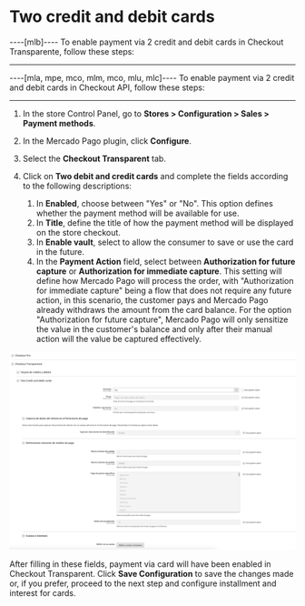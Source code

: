 # Two credit and debit cards

----[mlb]----
To enable payment via 2 credit and debit cards in Checkout Transparente, follow these steps:

------------

----[mla, mpe, mco, mlm, mco, mlu, mlc]----
To enable payment via 2 credit and debit cards in Checkout API, follow these steps:

------------

1. In the store Control Panel, go to **Stores > Configuration > Sales > Payment methods**.
2. In the Mercado Pago plugin, click **Configure**.
3. Select the **Checkout Transparent** tab.
4. Click on **Two debit and credit cards** and complete the fields according to the following descriptions:

    1. In **Enabled**, choose between "Yes" or "No". This option defines whether the payment method will be available for use.
    2. In **Title**, define the title of how the payment method will be displayed on the store checkout.
    3. In **Enable vault**, select to allow the consumer to save or use the card in the future.
    4. In the **Payment Action** field, select between **Authorization for future capture** or **Authorization for immediate capture**. This setting will define how Mercado Pago will process the order, with "Authorization for immediate capture" being a flow that does not require any future action, in this scenario, the customer pays and Mercado Pago already withdraws the amount from the card balance. For the option "Authorization for future capture", Mercado Pago will only sensitize the value in the customer's balance and only after their manual action will the value be captured effectively.

![Two cards](/images/magento-two/dois_cartoes.png)

After filling in these fields, payment via card will have been enabled in Checkout Transparent. Click **Save Configuration** to save the changes made or, if you prefer, proceed to the next step and configure installment and interest for cards.